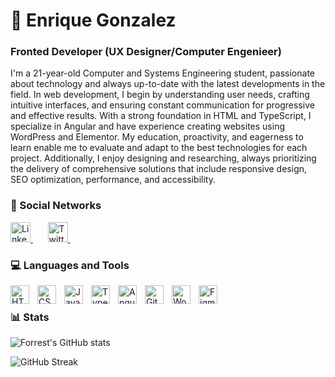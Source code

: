 # 🚀 Enrique Gonzalez

### Fronted Developer (UX Designer/Computer Engenieer) ##
I'm a 21-year-old Computer and Systems Engineering student, passionate about technology and always up-to-date with the latest developments in the field. In web development, I begin by understanding user needs, crafting intuitive interfaces, and ensuring constant communication for progressive and effective results. With a strong foundation in HTML and TypeScript, I specialize in Angular and have experience creating websites using WordPress and Elementor. My education, proactivity, and eagerness to learn enable me to evaluate and adapt to the best technologies for each project. Additionally, I enjoy designing and researching, always prioritizing the delivery of comprehensive solutions that include responsive design, SEO optimization, performance, and accessibility.

### 👾 Social Networks
<p align="left">
  <a href="https://www.linkedin.com/in/enriquegdiaz08/">
    <img width="32px" alt="LinkedIn" title="LinkedIn" src="https://i.imgur.com/yRpa1dQ.png"/>
  </a>
  &#8287;&#8287;&#8287;&#8287;&#8287;
  <a href="https://x.com/enriquegdiaz08" >
    <img width="32px" alt="Twitter" title="Twitter" src="https://i.imgur.com/AixJgnm.png"/>
  </a>
  &#8287;&#8287;&#8287;&#8287;&#8287;
</p>



### 💻 Languages and Tools

<img align="left" alt="HTML" width="30px" style="padding-right:10px;" src="https://cdn.jsdelivr.net/gh/devicons/devicon/icons/html5/html5-plain.svg" />
<img align="left" alt="CSS" width="30px" style="padding-right:10px;" src="https://cdn.jsdelivr.net/gh/devicons/devicon/icons/css3/css3-plain.svg" />
<img align="left" alt="JavaScript" width="30px" style="padding-right:10px;" src="https://cdn.jsdelivr.net/gh/devicons/devicon/icons/javascript/javascript-plain.svg" />
<img align="left" alt="TypeScript" width="30px" style="padding-right:10px;" src="https://cdn.jsdelivr.net/gh/devicons/devicon/icons/typescript/typescript-plain.svg" />
<img align="left" alt="Angular" width="30px" style="padding-right:10px;" src="https://cdn.jsdelivr.net/gh/devicons/devicon/icons/angularjs/angularjs-plain.svg" />
<img align="left" alt="Git" width="30px" style="padding-right:10px;" src="https://cdn.jsdelivr.net/gh/devicons/devicon/icons/git/git-original.svg" />
<img align="left" alt="WordPress" width="30px" style="padding-right:10px;" src="https://cdn.jsdelivr.net/gh/devicons/devicon/icons/wordpress/wordpress-original.svg" />
<img align="left" alt="Figma" width="30px" style="padding-right:10px;" src="https://cdn.jsdelivr.net/gh/devicons/devicon/icons/figma/figma-original.svg" />

<br/>

### 📊 Stats

![Forrest's GitHub stats](https://github-readme-stats.vercel.app/api?username=devenriquegd&show_icons=true&theme=gruvbox)

![GitHub Streak](https://streak-stats.demolab.com/?user=devenriquegd&theme=gruvbox&border_radius=4.5)

#
